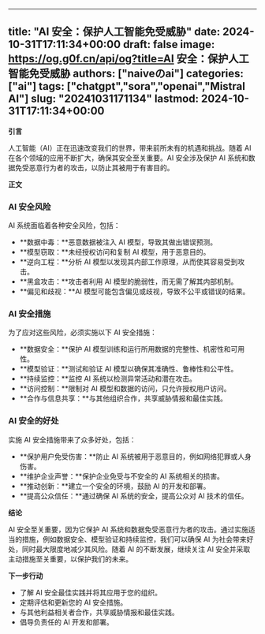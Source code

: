 
---
title: "AI 安全：保护人工智能免受威胁"
date: 2024-10-31T17:11:34+00:00
draft: false
image: https://og.g0f.cn/api/og?title=AI 安全：保护人工智能免受威胁
authors: ["naiveのai"]
categories: ["ai"]
tags: ["chatgpt","sora","openai","Mistral AI"]
slug: "20241031171134"
lastmod: 2024-10-31T17:11:34+00:00
---
**引言**

人工智能（AI）正在迅速改变我们的世界，带来前所未有的机遇和挑战。随着 AI 在各个领域的应用不断扩大，确保其安全至关重要。AI 安全涉及保护 AI 系统和数据免受恶意行为者的攻击，以防止其被用于有害目的。

**正文**

### AI 安全风险

AI 系统面临着各种安全风险，包括：

- **数据中毒：**恶意数据被注入 AI 模型，导致其做出错误预测。
- **模型窃取：**未经授权访问和复制 AI 模型，用于恶意目的。
- **逆向工程：**分析 AI 模型以发现其内部工作原理，从而使其容易受到攻击。
- **黑盒攻击：**攻击者利用 AI 模型的脆弱性，而无需了解其内部机制。
- **偏见和歧视：**AI 模型可能包含偏见或歧视，导致不公平或错误的结果。

### AI 安全措施

为了应对这些风险，必须实施以下 AI 安全措施：

- **数据安全：**保护 AI 模型训练和运行所用数据的完整性、机密性和可用性。
- **模型验证：**测试和验证 AI 模型以确保其准确性、鲁棒性和公平性。
- **持续监控：**监控 AI 系统以检测异常活动和潜在攻击。
- **访问控制：**限制对 AI 模型和数据的访问，只允许授权用户访问。
- **合作与信息共享：**与其他组织合作，共享威胁情报和最佳实践。

### AI 安全的好处

实施 AI 安全措施带来了众多好处，包括：

- **保护用户免受伤害：**防止 AI 系统被用于恶意目的，例如网络犯罪或人身伤害。
- **维护企业声誉：**保护企业免受与不安全的 AI 系统相关的损害。
- **推动创新：**建立一个安全的环境，鼓励 AI 的开发和部署。
- **提高公众信任：**通过确保 AI 系统的安全，提高公众对 AI 技术的信任。

**结论**

AI 安全至关重要，因为它保护 AI 系统和数据免受恶意行为者的攻击。通过实施适当的措施，例如数据安全、模型验证和持续监控，我们可以确保 AI 为社会带来好处，同时最大限度地减少其风险。随着 AI 的不断发展，继续关注 AI 安全并采取主动措施至关重要，以保护我们的未来。

**下一步行动**

- 了解 AI 安全最佳实践并将其应用于您的组织。
- 定期评估和更新您的 AI 安全措施。
- 与其他利益相关者合作，共享威胁情报和最佳实践。
- 倡导负责任的 AI 开发和部署。